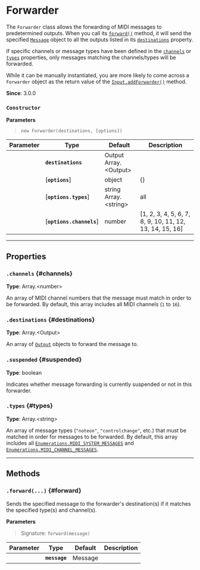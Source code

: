
# Forwarder

The `Forwarder` class allows the forwarding of MIDI messages to predetermined outputs. When you
call its [`forward()`](#forward) method, it will send the specified [`Message`](Message) object
to all the outputs listed in its [`destinations`](#destinations) property.

If specific channels or message types have been defined in the [`channels`](#channels) or
[`types`](#types) properties, only messages matching the channels/types will be forwarded.

While it can be manually instantiated, you are more likely to come across a `Forwarder` object as
the return value of the [`Input.addForwarder()`](Input#addForwarder) method.

**Since**: 3.0.0



### `Constructor`


  **Parameters**

  > `new Forwarder(destinations, [options])`

  <div class="parameter-table-container">

  | Parameter    | Type         | Default      | Description  |
  | ------------ | ------------ | ------------ | ------------ |
    |**`destinations`** | Output<br />Array.&lt;Output&gt;<br /> ||An [`Output`](Output) object, or an array of such objects, to forward the message to.|
    |[**`options`**] | object<br /> |{}||
    |[**`options.types`**] | string<br />Array.&lt;string&gt;<br /> |all|A MIDI message type or an array of such types (`"noteon"`, `"controlchange"`, etc.), that the specified message must match in order to be forwarded. If this option is not specified, all types of messages will be forwarded. Valid messages are the ones found in either [`MIDI_SYSTEM_MESSAGES`](Enumerations#MIDI_SYSTEM_MESSAGES) or [`MIDI_CHANNEL_MESSAGES`](Enumerations#MIDI_CHANNEL_MESSAGES).|
    |[**`options.channels`**] | number<br /> |[1, 2, 3, 4, 5, 6, 7, 8, 9, 10, 11, 12, 13, 14, 15, 16]|A MIDI channel number or an array of channel numbers that the message must match in order to be forwarded. By default all MIDI channels are included (`1` to `16`).|

  </div>



***

## Properties

### `.channels` {#channels}

**Type**: Array.&lt;number&gt;<br />


An array of MIDI channel numbers that the message must match in order to be forwarded. By
default, this array includes all MIDI channels (`1` to `16`).


### `.destinations` {#destinations}

**Type**: Array.&lt;Output&gt;<br />


An array of [`Output`](Output) objects to forward the message to.


### `.suspended` {#suspended}

**Type**: boolean<br />


Indicates whether message forwarding is currently suspended or not in this forwarder.


### `.types` {#types}

**Type**: Array.&lt;string&gt;<br />


An array of message types (`"noteon"`, `"controlchange"`, etc.) that must be matched in order
for messages to be forwarded. By default, this array includes all
[`Enumerations.MIDI_SYSTEM_MESSAGES`](Enumerations#MIDI_SYSTEM_MESSAGES) and
[`Enumerations.MIDI_CHANNEL_MESSAGES`](Enumerations#MIDI_CHANNEL_MESSAGES).



***

## Methods


### `.forward(...)` {#forward}


Sends the specified message to the forwarder's destination(s) if it matches the specified
type(s) and channel(s).


  **Parameters**

  > Signature: `forward(message)`

  <div class="parameter-table-container">

  | Parameter    | Type         | Default      | Description  |
  | ------------ | ------------ | ------------ | ------------ |
    |**`message`** | Message<br /> ||The [`Message`](Message) object to forward.|

  </div>






